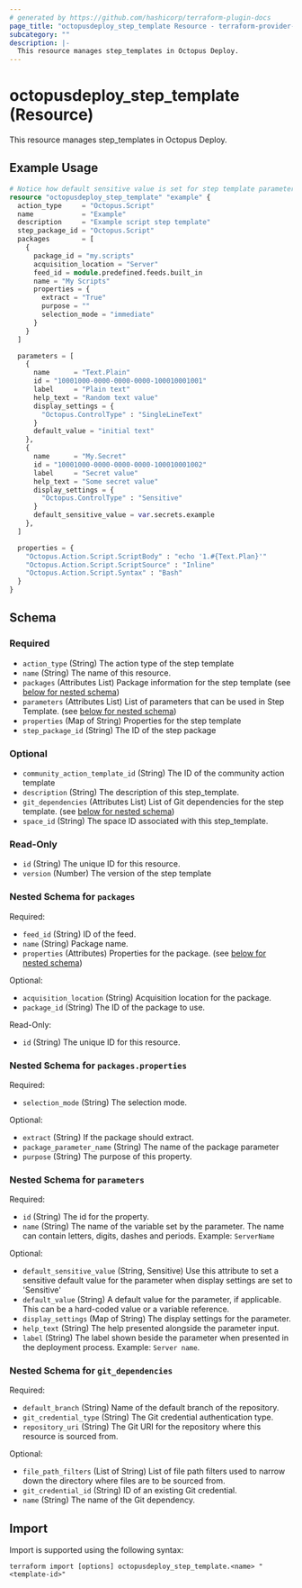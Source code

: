 ```yaml
---
# generated by https://github.com/hashicorp/terraform-plugin-docs
page_title: "octopusdeploy_step_template Resource - terraform-provider-octopusdeploy"
subcategory: ""
description: |-
  This resource manages step_templates in Octopus Deploy.
---
```


# octopusdeploy_step_template (Resource)

This resource manages step_templates in Octopus Deploy.

## Example Usage

```terraform
# Notice how default sensitive value is set for step template parameter "My.Secret"
resource "octopusdeploy_step_template" "example" {
  action_type     = "Octopus.Script"
  name            = "Example"
  description     = "Example script step template"
  step_package_id = "Octopus.Script"
  packages        = [
    {
      package_id = "my.scripts"
      acquisition_location = "Server"
      feed_id = module.predefined.feeds.built_in
      name = "My Scripts"
      properties = {
        extract = "True"
        purpose = ""
        selection_mode = "immediate"
      }
    }
  ]

  parameters = [
    {
      name      = "Text.Plain"
      id = "10001000-0000-0000-0000-100010001001"
      label     = "Plain text"
      help_text = "Random text value"
      display_settings = {
        "Octopus.ControlType" : "SingleLineText"
      }
      default_value = "initial text"
    },
    {
      name      = "My.Secret"
      id = "10001000-0000-0000-0000-100010001002"
      label     = "Secret value"
      help_text = "Some secret value"
      display_settings = {
        "Octopus.ControlType" : "Sensitive"
      }
      default_sensitive_value = var.secrets.example
    },
  ]

  properties = {
    "Octopus.Action.Script.ScriptBody" : "echo '1.#{Text.Plan}'"
    "Octopus.Action.Script.ScriptSource" : "Inline"
    "Octopus.Action.Script.Syntax" : "Bash"
  }
}
```

<!-- schema generated by tfplugindocs -->
## Schema

### Required

- `action_type` (String) The action type of the step template
- `name` (String) The name of this resource.
- `packages` (Attributes List) Package information for the step template (see [below for nested schema](#nestedatt--packages))
- `parameters` (Attributes List) List of parameters that can be used in Step Template. (see [below for nested schema](#nestedatt--parameters))
- `properties` (Map of String) Properties for the step template
- `step_package_id` (String) The ID of the step package

### Optional

- `community_action_template_id` (String) The ID of the community action template
- `description` (String) The description of this step_template.
- `git_dependencies` (Attributes List) List of Git dependencies for the step template. (see [below for nested schema](#nestedatt--git_dependencies))
- `space_id` (String) The space ID associated with this step_template.

### Read-Only

- `id` (String) The unique ID for this resource.
- `version` (Number) The version of the step template

<a id="nestedatt--packages"></a>
### Nested Schema for `packages`

Required:

- `feed_id` (String) ID of the feed.
- `name` (String) Package name.
- `properties` (Attributes) Properties for the package. (see [below for nested schema](#nestedatt--packages--properties))

Optional:

- `acquisition_location` (String) Acquisition location for the package.
- `package_id` (String) The ID of the package to use.

Read-Only:

- `id` (String) The unique ID for this resource.

<a id="nestedatt--packages--properties"></a>
### Nested Schema for `packages.properties`

Required:

- `selection_mode` (String) The selection mode.

Optional:

- `extract` (String) If the package should extract.
- `package_parameter_name` (String) The name of the package parameter
- `purpose` (String) The purpose of this property.



<a id="nestedatt--parameters"></a>
### Nested Schema for `parameters`

Required:

- `id` (String) The id for the property.
- `name` (String) The name of the variable set by the parameter. The name can contain letters, digits, dashes and periods. Example: `ServerName`

Optional:

- `default_sensitive_value` (String, Sensitive) Use this attribute to set a sensitive default value for the parameter when display settings are set to 'Sensitive'
- `default_value` (String) A default value for the parameter, if applicable. This can be a hard-coded value or a variable reference.
- `display_settings` (Map of String) The display settings for the parameter.
- `help_text` (String) The help presented alongside the parameter input.
- `label` (String) The label shown beside the parameter when presented in the deployment process. Example: `Server name`.


<a id="nestedatt--git_dependencies"></a>
### Nested Schema for `git_dependencies`

Required:

- `default_branch` (String) Name of the default branch of the repository.
- `git_credential_type` (String) The Git credential authentication type.
- `repository_uri` (String) The Git URI for the repository where this resource is sourced from.

Optional:

- `file_path_filters` (List of String) List of file path filters used to narrow down the directory where files are to be sourced from.
- `git_credential_id` (String) ID of an existing Git credential.
- `name` (String) The name of the Git dependency.

## Import

Import is supported using the following syntax:

```shell
terraform import [options] octopusdeploy_step_template.<name> "<template-id>"
```
